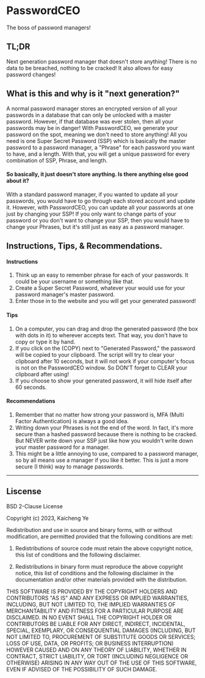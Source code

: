 # PasswordCEO
The boss of password managers!

## TL;DR
Next generation password manager that doesn't store anything! There is no data to be breached, nothing to be cracked! It also allows for easy password changes!

## What is this and why is it "next generation?"
A normal password manager stores an encrypted version of all your passwords in a database that can only be unlocked with a master password. However, if that database was ever stolen, then all your passwords may be in danger! With PasswordCEO, we generate your password on the spot, meaning we don't need to store anything! All you need is one Super Secret Password (SSP) which is basically the master password to a password manager, a "Phrase" for each password you want to have, and a length. With that, you will get a unique password for every combination of SSP, Phrase, and length.

#### So basically, it just doesn't store anything. Is there anything else good about it?
With a standard password manager, if you wanted to update all your passwords, you would have to go through each stored account and update it. However, with PasswordCEO, you can update all your passwords at one just by changing your SSP! If you only want to change parts of your password or you don't want to change your SSP, then you would have to change your Phrases, but it's still just as easy as a password manager.

## Instructions, Tips, & Recommendations.

#### Instructions
1. Think up an easy to remember phrase for each of your passwords. It could be your username or something like that.
2. Create a Super Secret Password, whatever your would use for your password manager's master password.
3. Enter those in to the website and you will get your generated password!

#### Tips
1. On a computer, you can drag and drop the generated password (the box with dots in it) to wherever accepts text. That way, you don't have to copy or type it by hand.
2. If you click on the (COPY) next to "Generated Password," the password will be copied to your clipboard. The script will try to clear your clipboard after 10 seconds, but it will not work if your computer's focus is not on the PasswordCEO window. So DON'T forget to CLEAR your clipboard after using!
3. If you choose to show your generated password, it will hide itself after 60 seconds.

#### Recommendations
1. Remember that no matter how strong your password is, MFA (Multi Factor Authentication) is always a good idea.
2. Writing down your Phrases is not the end of the word. In fact, it's more secure than a hashed password because there is nothing to be cracked. But NEVER write down your SSP just like how you wouldn't write down your master password for a manager.
3. This might be a little annoying to use, compared to a password manager, so by all means use a manager if you like it better. This is just a more secure (I think) way to manage passwords.

---

## Liscense
BSD 2-Clause License

Copyright (c) 2023, Kaicheng Ye

Redistribution and use in source and binary forms, with or without
modification, are permitted provided that the following conditions are met:

1. Redistributions of source code must retain the above copyright notice, this
   list of conditions and the following disclaimer.

2. Redistributions in binary form must reproduce the above copyright notice,
   this list of conditions and the following disclaimer in the documentation
   and/or other materials provided with the distribution.

THIS SOFTWARE IS PROVIDED BY THE COPYRIGHT HOLDERS AND CONTRIBUTORS "AS IS"
AND ANY EXPRESS OR IMPLIED WARRANTIES, INCLUDING, BUT NOT LIMITED TO, THE
IMPLIED WARRANTIES OF MERCHANTABILITY AND FITNESS FOR A PARTICULAR PURPOSE ARE
DISCLAIMED. IN NO EVENT SHALL THE COPYRIGHT HOLDER OR CONTRIBUTORS BE LIABLE
FOR ANY DIRECT, INDIRECT, INCIDENTAL, SPECIAL, EXEMPLARY, OR CONSEQUENTIAL
DAMAGES (INCLUDING, BUT NOT LIMITED TO, PROCUREMENT OF SUBSTITUTE GOODS OR
SERVICES; LOSS OF USE, DATA, OR PROFITS; OR BUSINESS INTERRUPTION) HOWEVER
CAUSED AND ON ANY THEORY OF LIABILITY, WHETHER IN CONTRACT, STRICT LIABILITY,
OR TORT (INCLUDING NEGLIGENCE OR OTHERWISE) ARISING IN ANY WAY OUT OF THE USE
OF THIS SOFTWARE, EVEN IF ADVISED OF THE POSSIBILITY OF SUCH DAMAGE.
